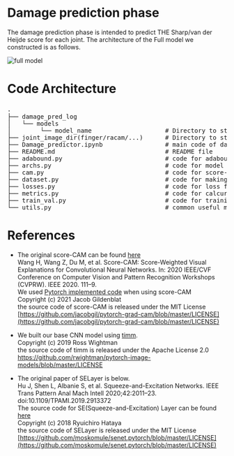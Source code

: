 # Damage prediction phase
The damage prediction phase is intended to predict THE Sharp/van der Heijde score for each joint. The architecture of the Full model we constructed is as follows.


![full model](https://user-images.githubusercontent.com/80377824/171605808-051a77a6-eced-4c73-935a-d82a197f779b.png)


# Code Architecture
<pre>
.　　
├── damage_pred_log       
│   └── models                  
│        └── model_name                    # Directory to store config, log and weight parameter files 
├── joint_image_dir(finger/racam/...)      # Directory to store images of each joint generated by the joint detection model.   
├── Damage_predictor.ipynb                 # main code of damage prediction phase            
├── README.md                              # README file   
├── adabound.py                            # code for adabound, a type of optimizer
├── archs.py                               # code for model used in the damage prediction phase. 
├── cam.py                                 # code for score-CAM
├── dataset.py                             # code for making data-loader from images in hand_all_rotation dir and image_list_hand_ver3.csv  
├── losses.py                              # code for loss function  
├── metrics.py                             # code for calcurating Pearson correlation coefficient and RMSE(Root Mean Squared Error)
├── train_val.py                           # code for training and validation  
└── utils.py                               # common useful modules (to make scheduler, optimizer, label maker for training and validation etc.)  
</pre> 

# References
- The original score-CAM can be found [here](https://github.com/haofanwang/Score-CAM)  
Wang H, Wang Z, Du M, et al. Score-CAM: Score-Weighted Visual Explanations for Convolutional Neural Networks. In: 2020 IEEE/CVF Conference on Computer Vision and Pattern Recognition Workshops (CVPRW). IEEE 2020. 111–9.  
We used [Pytorch implemented code](https://github.com/jacobgil/pytorch-grad-cam) when using score-CAM  
Copyright (c) 2021 Jacob Gildenblat  
the source code of score-CAM is released under the MIT License  
[https://github.com/jacobgil/pytorch-grad-cam/blob/master/LICENSE](https://github.com/jacobgil/pytorch-grad-cam/blob/master/LICENSE)

- We built our base CNN model using [timm](https://github.com/rwightman/pytorch-image-models).  
Copyright (c) 2019 Ross Wightman  
the source code of timm is released under the Apache License 2.0  
https://github.com/rwightman/pytorch-image-models/blob/master/LICENSE

- The original paper of SELayer is below.  
Hu J, Shen L, Albanie S, et al. Squeeze-and-Excitation Networks. IEEE Trans Pattern Anal Mach Intell 2020;42:2011–23. doi:10.1109/TPAMI.2019.2913372  
The source code for SE(Squeeze-and-Excitation) Layer can be found [here](https://github.com/moskomule/senet.pytorch)  
Copyright (c) 2018 Ryuichiro Hataya  
the source code of SELayer is released under the MIT License  
[https://github.com/moskomule/senet.pytorch/blob/master/LICENSE](https://github.com/moskomule/senet.pytorch/blob/master/LICENSE)
